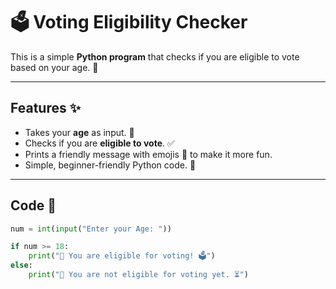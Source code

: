 # 🗳️ Voting Eligibility Checker

This is a simple **Python program** that checks if you are eligible to vote based on your age. 🎉

---

## Features ✨

- Takes your **age** as input. 👤  
- Checks if you are **eligible to vote**. ✅  
- Prints a friendly message with emojis 🎈 to make it more fun.  
- Simple, beginner-friendly Python code. 🐍

---

## Code 📝

```python
num = int(input("Enter your Age: "))

if num >= 18:
    print("🎉 You are eligible for voting! 🗳️")
else:
    print("🚫 You are not eligible for voting yet. ⏳")
